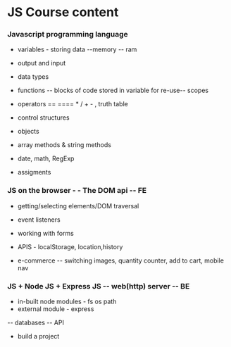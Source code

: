 # JS Course content

### Javascript programming language

- variables - storing data --memory -- ram
- output and input
- data types

- functions -- blocks of code stored in variable for re-use-- scopes
- operators == ==== \* / + - , truth table
- control structures

- objects
- array methods & string methods
- date, math, RegExp
- assigments

### JS on the browser - - The DOM api -- FE

- getting/selecting elements/DOM traversal
- event listeners
- working with forms
- APIS - localStorage, location,history

- e-commerce -- switching images, quantity counter, add to cart, mobile nav

### JS + Node JS + Express JS -- web(http) server -- BE

- in-built node modules - fs os path
- external module - express

-- databases
-- API

- build a project
